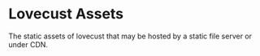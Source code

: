 # Lovecust Assets

<!-- > 2018-01-13T10:59:27+0800 -->

<!-- Titles: *Lovecust Assets*. -->

The static assets of lovecust that may be hosted by a static file server or under CDN.
